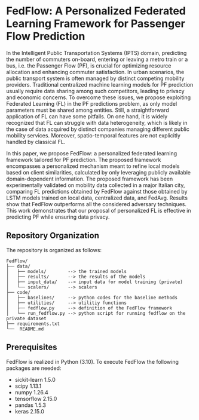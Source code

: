 # FedFlow: A Personalized Federated Learning Framework for Passenger Flow Prediction

In the Intelligent Public Transportation Systems (IPTS) domain, predicting the number of commuters on-board, entering or leaving a metro train or a bus, i.e. the Passenger Flow (PF), is crucial for optimizing resource allocation and enhancing commuter satisfaction. 
In urban scenarios, the public transport system is often managed by distinct competing mobility providers. Traditional centralized machine learning models for PF prediction usually require data sharing among such competitors, leading to privacy and economic concerns. 
To overcome these issues, we propose exploiting Federated Learning (FL) in the PF predictions problem, as only model parameters must be shared among entities. Still, a straightforward application of FL can have some pitfalls. On one hand, it is widely recognized that FL can struggle with data heterogeneity, which is likely in the case of data acquired by distinct companies managing different public mobility services. Moreover, spatio-temporal features are not explicitly handled by classical FL.

In this paper, we propose FedFlow: a personalized federated learning framework tailored for PF prediction. The proposed framework encompasses a personalized mechanism meant to refine local models based on client similarities, calculated by only leveraging publicly available domain-dependent information.
The proposed framework has been experimentally validated on mobility data collected in a major Italian city, comparing FL predictions obtained by FedFlow against those obtained by LSTM models trained on local data, centralized data, and FedAvg. Results show that FedFlow outperforms all the considered adversary techniques.
This work demonstrates that our proposal of personalized FL is effective in predicting PF while ensuring data privacy.

## Repository Organization
The repository is organized as follows:

```plaintext
FedFlow/
├── data/
│   ├── models/        --> the trained models
│   ├── results/       --> the results of the models
│   ├── input_data/    --> input data for model training (private)
│   └── scalers/       --> scalers 
├── code/
│   ├── baselines/     --> python codes for the baseline methods
│   ├── utilities/     --> utilitiy functions
│   ├── fedflow.py     --> definition of the FedFlow framework
│   └── run_fedflow.py --> python script for running fedflow on the private dataset
├── requirements.txt
└──  README.md
```


## Prerequisites
FedFlow is realized in Python (3.10). To execute FedFlow the following packages are needed:

- sickit-learn 1.5.0
- scipy 1.13.1
- numpy 1.26.4
- tensorflow 2.15.0
- pandas 1.5.3
- keras 2.15.0





